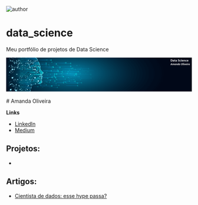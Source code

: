 ![author](https://img.shields.io/badge/author-aroliveira1010-red.svg)

# data_science
Meu portfólio de projetos de Data Science

<p align="center">
  <img src="banner_github.png" >
</p> 
# Amanda Oliveira

**Links**
* [LinkedIn](https://www.linkedin.com/in/amanda-rafaela-de-oliveira-66634817)
* [Medium](https://medium.com/@amanda_oliveira)


## Projetos:
*


## Artigos:
* [Cientista de dados: esse hype passa?](https://bit.ly/3qqEx3F)

